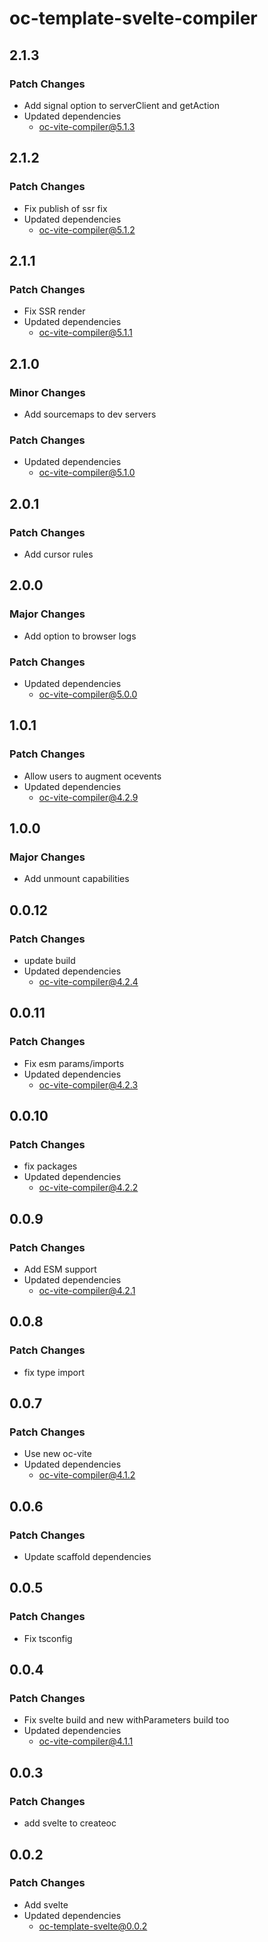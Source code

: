 # oc-template-svelte-compiler

## 2.1.3

### Patch Changes

- Add signal option to serverClient and getAction
- Updated dependencies
  - oc-vite-compiler@5.1.3

## 2.1.2

### Patch Changes

- Fix publish of ssr fix
- Updated dependencies
  - oc-vite-compiler@5.1.2

## 2.1.1

### Patch Changes

- Fix SSR render
- Updated dependencies
  - oc-vite-compiler@5.1.1

## 2.1.0

### Minor Changes

- Add sourcemaps to dev servers

### Patch Changes

- Updated dependencies
  - oc-vite-compiler@5.1.0

## 2.0.1

### Patch Changes

- Add cursor rules

## 2.0.0

### Major Changes

- Add option to browser logs

### Patch Changes

- Updated dependencies
  - oc-vite-compiler@5.0.0

## 1.0.1

### Patch Changes

- Allow users to augment ocevents
- Updated dependencies
  - oc-vite-compiler@4.2.9

## 1.0.0

### Major Changes

- Add unmount capabilities

## 0.0.12

### Patch Changes

- update build
- Updated dependencies
  - oc-vite-compiler@4.2.4

## 0.0.11

### Patch Changes

- Fix esm params/imports
- Updated dependencies
  - oc-vite-compiler@4.2.3

## 0.0.10

### Patch Changes

- fix packages
- Updated dependencies
  - oc-vite-compiler@4.2.2

## 0.0.9

### Patch Changes

- Add ESM support
- Updated dependencies
  - oc-vite-compiler@4.2.1

## 0.0.8

### Patch Changes

- fix type import

## 0.0.7

### Patch Changes

- Use new oc-vite
- Updated dependencies
  - oc-vite-compiler@4.1.2

## 0.0.6

### Patch Changes

- Update scaffold dependencies

## 0.0.5

### Patch Changes

- Fix tsconfig

## 0.0.4

### Patch Changes

- Fix svelte build and new withParameters build too
- Updated dependencies
  - oc-vite-compiler@4.1.1

## 0.0.3

### Patch Changes

- add svelte to createoc

## 0.0.2

### Patch Changes

- Add svelte
- Updated dependencies
  - oc-template-svelte@0.0.2

